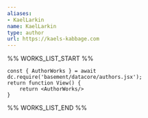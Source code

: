 ```yaml
---
aliases:
- KaelLarkin
name: KaelLarkin
type: author
url: https://kaels-kabbage.com
---
```



%% WORKS_LIST_START %%

```datacorejsx
const { AuthorWorks } = await dc.require('basement/datacore/authors.jsx');
return function View() {
    return <AuthorWorks/>
}
```
%% WORKS_LIST_END %%